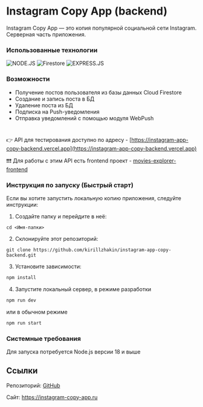 # Instagram Copy App (backend)

Instagram Copy App — это копия популярной социальной сети Instagram. Серверная часть приложения.

### Использованные технологии

![NODE.JS](https://img.shields.io/badge/Node.js-172F45?style=for-the-badge&logo=node.js)
![Firestore](https://img.shields.io/badge/Firestore-172F45?style=for-the-badge&logo=firebase)
![EXPRESS.JS](https://img.shields.io/badge/Express-172F45?style=for-the-badge&logo=express)

### Возможности

- Получение постов пользователя из базы данных Cloud Firestore
- Создание и запись поста в БД
- Удаление поста из БД
- Подписка на Push-уведомления
- Отправка уведомлений с помощью модуля WebPush

#

👉 API для тестирования доступно по адресу - [https://instagram-app-copy-backend.vercel.app](https://instagram-app-copy-backend.vercel.app)

❗️❗️❗️ Для работы с этим API есть frontend проект - [movies-explorer-frontend](https://github.com/kirillzhakin/Instagram-app-copy)

### Инструкция по запуску (Быстрый старт)

Если вы хотите запустить локальную копию приложения, следуйте инструкции:

1. Создайте папку и перейдите в неё:

```
cd <Имя-папки>
```

2. Склонируйте этот репозиторий:

```
git clone https://github.com/kirillzhakin/instagram-app-copy-backend.git
```

3. Установите зависимости:

```sh
npm install
```

4. Запустите локальный сервер, в режиме разработки

```sh
npm run dev
```

или в обычном режиме

```sh
npm run start
```

### Системные требования

Для запуска потребуется Node.js версии 18 и выше

## Ссылки

Репозиторий: [GitHub](https://github.com/kirillzhakin/instagram-app-copy-backend.git)

Сайт: https://instagram-copy-app.ru
